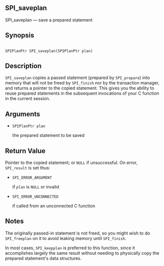 ## SPI\_saveplan

SPI\_saveplan — save a prepared statement

## Synopsis

```

SPIPlanPtr SPI_saveplan(SPIPlanPtr plan)
```

## Description

`SPI_saveplan` copies a passed statement (prepared by `SPI_prepare`) into memory that will not be freed by `SPI_finish` nor by the transaction manager, and returns a pointer to the copied statement. This gives you the ability to reuse prepared statements in the subsequent invocations of your C function in the current session.

## Arguments

* `SPIPlanPtr plan`

    the prepared statement to be saved

## Return Value

Pointer to the copied statement; or `NULL` if unsuccessful. On error, `SPI_result` is set thus:

* `SPI_ERROR_ARGUMENT`

    if *`plan`* is `NULL` or invalid

* `SPI_ERROR_UNCONNECTED`

    if called from an unconnected C function

## Notes

The originally passed-in statement is not freed, so you might wish to do `SPI_freeplan` on it to avoid leaking memory until `SPI_finish`.

In most cases, `SPI_keepplan` is preferred to this function, since it accomplishes largely the same result without needing to physically copy the prepared statement's data structures.